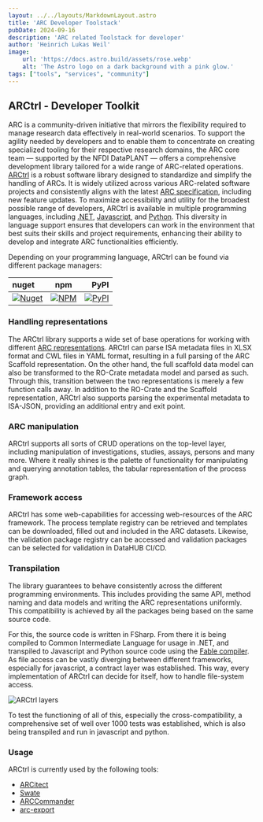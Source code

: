 ```yaml
---
layout: ../../layouts/MarkdownLayout.astro
title: 'ARC Developer Toolstack'
pubDate: 2024-09-16
description: 'ARC related Toolstack for developer'
author: 'Heinrich Lukas Weil'
image:
    url: 'https://docs.astro.build/assets/rose.webp'
    alt: 'The Astro logo on a dark background with a pink glow.'
tags: ["tools", "services", "community"]
---
```


## ARCtrl - Developer Toolkit

ARC is a community-driven initiative that mirrors the flexibility required to manage research data effectively in real-world scenarios.
To support the agility needed by developers and to enable them to concentrate on creating specialized tooling for their respective research domains, the ARC core team — supported by the NFDI DataPLANT — offers a comprehensive development library tailored for a wide range of ARC-related operations.
[ARCtrl](https://github.com/nfdi4plants/ARCtrl) is a robust software library designed to standardize and simplify the handling of ARCs. 
It is widely utilized across various ARC-related software projects and consistently aligns with the latest [ARC specification](https://github.com/nfdi4plants/ARC-specification/releases/latest), including new feature updates.
To maximize accessibility and utility for the broadest possible range of developers, ARCtrl is available in multiple programming languages, including [.NET](https://dotnet.microsoft.com/en-us/), [Javascript](https://developer.mozilla.org/en-US/docs/Web/JavaScript), and [Python](https://www.python.org/).
This diversity in language support ensures that developers can work in the environment that best suits their skills and project requirements, enhancing their ability to develop and integrate ARC functionalities efficiently.

Depending on your programming language, ARCtrl can be found via different package managers:

| nuget | npm | PyPI |
| :--------|----------|--------:|
| <a href="https://www.nuget.org/packages/ARCtrl/"><img alt="Nuget" src="https://img.shields.io/nuget/v/ARCtrl?logo=nuget&color=%2300a896"></a> | <a href="https://www.npmjs.com/package/@nfdi4plants/arctrl"><img alt="NPM" src="https://img.shields.io/npm/v/%40nfdi4plants/arctrl?logo=npm&color=%2300a896"></a> | <a href="https://pypi.org/project/ARCtrl/"><img alt="PyPI" src="https://img.shields.io/pypi/v/arctrl?logo=pypi&color=%2300a896"></a> |

### Handling representations

The ARCtrl library supports a wide set of base operations for working with different [ARC representations](/details/arc-representation). ARCtrl can parse ISA metadata files in XLSX format and CWL files in YAML format, resulting in a full parsing of the ARC Scaffold representation. On the other hand, the full scaffold data model can also be transformed to the RO-Crate metadata model and parsed as such. Through this, transition between the two representations is merely a few function calls away. In addition to the RO-Crate and the Scaffold representation, ARCtrl also supports parsing the experimental metadata to ISA-JSON, providing an additional entry and exit point.

### ARC manipulation

ARCtrl supports all sorts of CRUD operations on the top-level layer, including manipulation of investigations, studies, assays, persons and many more. Where it really shines is the palette of functionality for manipulating and querying annotation tables, the tabular representation of the process graph.

### Framework access

ARCtrl has some web-capabilities for accessing web-resources of the ARC framework. The process template registry can be retrieved and templates can be downloaded, filled out and included in the ARC datasets. Likewise, the validation package registry can be accessed and validation packages can be selected for validation in DataHUB CI/CD.

### Transpilation

The library guarantees to behave consistently across the different programming environments. This includes providing the same API, method naming and data models and writing the ARC representations uniformly. This compatibility is achieved by all the packages being based on the same source code.

For this, the source code is written in FSharp. From there it is being compiled to Common Intermediate Language for usage in .NET, and transpiled to Javascript and Python source code using the [Fable compiler](https://github.com/fable-compiler/Fable). As file access can be vastly diverging between different frameworks, especially for javascript, a contract layer was established. This way, every implementation of ARCtrl can decide for itself, how to handle file-system access.

![ARCtrl layers](/ARCtrl-layers.png)

To test the functioning of all of this, especially the cross-compatibility, a comprehensive set of well over 1000 tests was established, which is also being transpiled and run in javascript and python.

### Usage

ARCtrl is currently used by the following tools:

- [ARCitect](https://github.com/nfdi4plants/ARCitect)
- [Swate](https://github.com/nfdi4plants/Swate)
- [ARCCommander](https://github.com/nfdi4plants/ARCCommander)
- [arc-export](https://github.com/nfdi4plants/arc-export)
